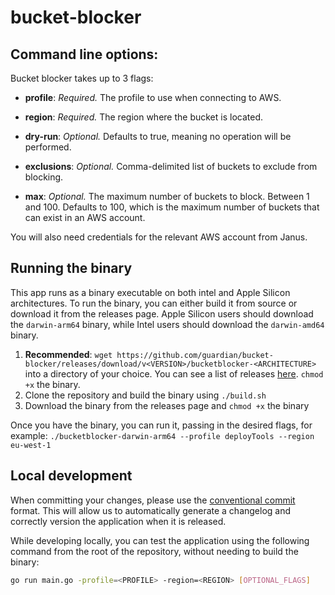 # bucket-blocker

## Command line options:

Bucket blocker takes up to 3 flags:

- **profile**: _Required._ The profile to use when connecting to AWS.

- **region**: _Required._ The region where the bucket is located.

- **dry-run**: _Optional._ Defaults to true, meaning no operation will be performed.

- **exclusions**: _Optional._ Comma-delimited list of buckets to exclude from blocking.

- **max**: _Optional._ The maximum number of buckets to block. Between 1 and 100. Defaults to 100, which is the maximum number of buckets that can exist in an AWS account.

You will also need credentials for the relevant AWS account from Janus.

## Running the binary

This app runs as a binary executable on both intel and Apple Silicon architectures. To run the binary, you can either build it from source or download it from the releases page. Apple Silicon users should download the `darwin-arm64` binary, while Intel users should download the `darwin-amd64` binary.

1. **Recommended**: `wget https://github.com/guardian/bucket-blocker/releases/download/v<VERSION>/bucketblocker-<ARCHITECTURE>`
   into a directory of your choice. You can see a list of releases
   [here](https://github.com/guardian/bucket-blocker/releases). `chmod +x` the binary.
2. Clone the repository and build the binary using `./build.sh`
3. Download the binary from the releases page and `chmod +x` the binary

Once you have the binary, you can run it, passing in the desired flags, for example:
`./bucketblocker-darwin-arm64 --profile deployTools --region eu-west-1`

## Local development

<!-- TODO enforce conventional commits via GHA-->

When committing your changes, please use the [conventional commit](https://www.conventionalcommits.org/en/v1.0.0/#summary) format. This will allow us to automatically generate a changelog and correctly version the application when it is released.

While developing locally, you can test the application using the following command from the root of the repository,
without needing to build the binary:

```bash
go run main.go -profile=<PROFILE> -region=<REGION> [OPTIONAL_FLAGS]
```
